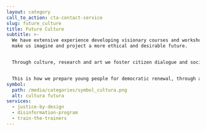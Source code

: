 ```yaml
---
layout: category
call_to_action: cta-contact-service
slug: future_culture
title: Future Culture
subtitle: >-
  We have extensive experience developing visionary courses and workshops that
  make us imagine and project a more ethical and desirable future. 


  Through culture, research and art we foster citizen dialogue and social transformation, combining online and face-to-face formats that put creativity at the heart of public policy design. 


  This is how we prepare young people for democratic renewal, through alternative practices and new cultural strategies. Yes, we want to broaden democracy, and we want to do it in a way that anyone can feel part of it.
symbol:
  path: /media/categories/symbol_cultura.png
  alt: cultura futura
services:
  - justice-by-design
  - disinformation-program
  - train-the-trainers
---
```


